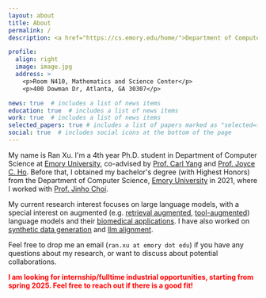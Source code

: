 ```yaml
---
layout: about
title: About
permalink: /
description: <a href="https://cs.emory.edu/home/">Department of Computer Science, Emory University</a>

profile:
  align: right
  image: image.jpg
  address: >
    <p>Room N410, Mathematics and Science Center</p>
    <p>400 Dowman Dr, Atlanta, GA 30307</p>

news: true  # includes a list of news items
education: true  # includes a list of news items
work: true  # includes a list of news items
selected_papers: true # includes a list of papers marked as "selected={true}"
social: true  # includes social icons at the bottom of the page
---
```

My name is Ran Xu. I'm a 4th year Ph.D. student in Department of Computer Science at [Emory University](https://www.emory.edu/home/index.html), co-advised by [Prof. Carl Yang](https://cs.emory.edu/~jyang71/) and [Prof. Joyce C. Ho](https://joyceho.github.io/).
Before that, I obtained my bachelor's degree (with Highest Honors) from the Department of Computer Science, [Emory University](https://www.emory.edu/home/index.html) in 2021, where I worked with [Prof. Jinho Choi](https://www.emorynlp.org/faculty/jinho-choi).

My current research interest focuses on large language models, with a special interest on augmented (e.g. [retrieval augmented](https://arxiv.org/abs/2410.17952), [tool-augmented](https://aclanthology.org/2024.emnlp-main.1245/)) language models and their [biomedical applications](https://aclanthology.org/2024.emnlp-main.1241/).
I have also worked on [synthetic data generation](https://aclanthology.org/2024.findings-acl.916/) and [llm alignment](https://arxiv.org/abs/2407.16008).

Feel free to drop me an email (`ran.xu at emory dot edu`) if you have any questions about my research, or want to discuss about potential collaborations.

**<span style="color:red">I am looking for internship/fulltime industrial opportunities, starting from spring 2025. Feel free to reach out if there is a good fit!</span>**